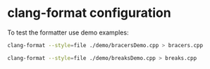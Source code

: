 # clang-format configuration

To test the formatter use demo examples:

```bash
clang-format --style=file ./demo/bracersDemo.cpp > bracers.cpp

clang-format --style=file ./demo/breaksDemo.cpp > breaks.cpp
```
